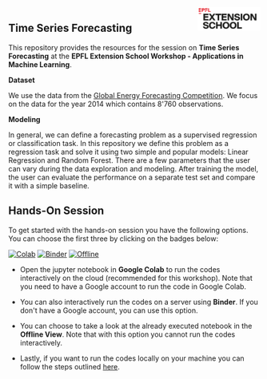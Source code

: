 <img src="../static/logo_red.png" width="125px" align="right">


## Time Series Forecasting

This repository provides the resources for the session on **Time Series Forecasting** at the **EPFL Extension School Workshop - Applications in Machine Learning**.

**Dataset**

We use the data from the [Global Energy Forecasting Competition](https://en.wikipedia.org/wiki/Global_Energy_Forecasting_Competition). We focus on the data for the year 2014 which contains 8'760 observations.

**Modeling**

In general, we can define a forecasting problem as a supervised regression or classification task. In this repository we define this problem as a regression task and solve it using two simple and popular models: Linear Regression and Random Forest. There are a few parameters that the user can vary during the data exploration and modeling. After training the model, the user can evaluate the performance on a separate test set and compare it with a simple baseline.

## Hands-On Session

To get started with the hands-on session you have the following options. You can choose the first three by clicking on the badges below:

[![Colab](https://colab.research.google.com/assets/colab-badge.svg)](https://colab.research.google.com/github/epfl-exts/amld24-applications-ML-workshop/blob/main/timeseries_regression_case_study/timeseries_regression_interactive.ipynb) 
[![Binder](https://mybinder.org/badge_logo.svg)](https://mybinder.org/v2/gh/epfl-exts/amld24-applications-ML-workshop/5f07b71e2dd2b5ad3055a5d8187f291878adfe5c?urlpath=lab%2Ftree%2Ftimeseries_regression_case_study%2Ftimeseries_regression_interactive.ipynb)
[![Offline](https://img.shields.io/badge/Offline_View-Open-Blue.svg)](https://github.com/epfl-exts/amld24-applications-ML-workshop/blob/main/static/timeseries_regression_completed.ipynb)

- Open the jupyter notebook in **Google Colab** to run the codes interactively on the cloud (recommended for this workshop). Note that you need to have a Google account to run the code in Google Colab.

- You can also interactively run the codes on a server using **Binder**. If you don't have a Google account, you can use this option. 

- You can choose to take a look at the already executed notebook in the **Offline View**. Note that with this option you cannot run the codes interactively.

- Lastly, if you want to run the codes locally on your machine you can follow the steps outlined [here](https://github.com/epfl-exts/amld24-applications-ML-workshop/blob/main/README.md). 